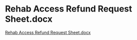 # Rehab Access Refund Request Sheet.docx

[Rehab Access Refund Request Sheet.docx](Rehab%20Access%20Refund%20Request%20Sheet%20docx%207085b1274dd44a51baaf4272ee5b2e1d/Rehab_Access_Refund_Request_Sheet.docx)
